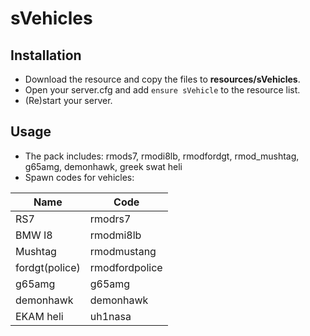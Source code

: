 # sVehicles
 
## Installation
- Download the resource and copy the files to **resources/sVehicles**.
- Open your server.cfg and add `ensure sVehicle` to the resource list.
- (Re)start your server.

## Usage
- The pack includes: rmods7, rmodi8lb, rmodfordgt, rmod_mushtag, g65amg, demonhawk, greek swat heli
- Spawn codes for vehicles:

| Name                | Code                      |
|---------------------|---------------------------|
| RS7                 | rmodrs7                   |
| BMW I8              | rmodmi8lb                 |
| Mushtag             | rmodmustang               |
| fordgt(police)      | rmodfordpolice            |
| g65amg              | g65amg                    |
| demonhawk           | demonhawk                 |
| EKAM heli           | uh1nasa                   |
